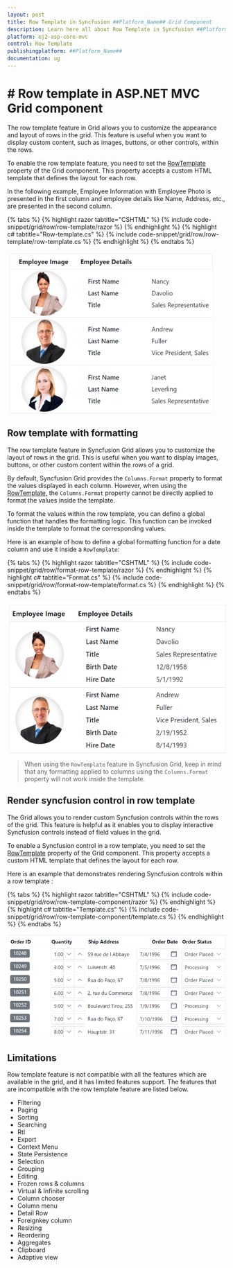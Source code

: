 ```yaml
---
layout: post
title: Row Template in Syncfusion ##Platform_Name## Grid Component
description: Learn here all about Row Template in Syncfusion ##Platform_Name## Grid component of Syncfusion Essential JS 2 and more.
platform: ej2-asp-core-mvc
control: Row Template
publishingplatform: ##Platform_Name##
documentation: ug
---
```


# # Row template in ASP.NET MVC Grid component

The row template feature in Grid allows you to customize the appearance and layout of rows in the grid. This feature is useful when you want to display custom content, such as images, buttons, or other controls, within the rows.

To enable the row template feature, you need to set the [RowTemplate](https://help.syncfusion.com/cr/aspnetmvc-js2/Syncfusion.EJ2.Grids.Grid.html#Syncfusion_EJ2_Grids_Grid_RowTemplate) property of the Grid component. This property accepts a custom HTML template that defines the layout for each row. 

In the following example, Employee Information with Employee Photo is presented in the first column and employee details like Name, Address, etc., are presented in the second column.

{% tabs %}
{% highlight razor tabtitle="CSHTML" %}
{% include code-snippet/grid/row/row-template/razor %}
{% endhighlight %}
{% highlight c# tabtitle="Row-template.cs" %}
{% include code-snippet/grid/row/row-template/row-template.cs %}
{% endhighlight %}
{% endtabs %}

![Row Template](../../images/row/row-template.png)

## Row template with formatting

The row template feature in Syncfusion Grid allows you to customize the layout of rows in the grid. This is useful when you want to display images, buttons, or other custom content within the rows of a grid.

By default, Syncfusion Grid provides the `Columns.Format` property to format the values displayed in each column. However, when using the [RowTemplate](https://help.syncfusion.com/cr/aspnetmvc-js2/Syncfusion.EJ2.Grids.Grid.html#Syncfusion_EJ2_Grids_Grid_RowTemplate), the `Columns.Format` property cannot be directly applied to format the values inside the template.

To format the values within the row template, you can define a global function that handles the formatting logic. This function can be invoked inside the template to format the corresponding values.

Here is an example of how to define a global formatting function for a date column and use it inside a `RowTemplate`:

{% tabs %}
{% highlight razor tabtitle="CSHTML" %}
{% include code-snippet/grid/row/format-row-template/razor %}
{% endhighlight %}
{% highlight c# tabtitle="Format.cs" %}
{% include code-snippet/grid/row/format-row-template/format.cs %}
{% endhighlight %}
{% endtabs %}

![Row Template](../../images/row/format-row-template.png)

> When using the `RowTemplate` feature in Syncfusion Grid, keep in mind that any formatting applied to columns using the `Columns.Format` property will not work inside the template.

## Render syncfusion control in row template

The Grid allows you to render custom Syncfusion controls within the rows of the grid. This feature is helpful as it enables you to display interactive Syncfusion controls instead of field values in the grid.

To enable a Syncfusion control in a row template, you need to set the [RowTemplate](https://help.syncfusion.com/cr/aspnetmvc-js2/Syncfusion.EJ2.Grids.Grid.html#Syncfusion_EJ2_Grids_Grid_RowTemplate) property of the Grid component. This property accepts a custom HTML template that defines the layout for each row. 

Here is an example that demonstrates rendering Syncfusion controls within a row template :

{% tabs %}
{% highlight razor tabtitle="CSHTML" %}
{% include code-snippet/grid/row/row-template-component/razor %}
{% endhighlight %}
{% highlight c# tabtitle="Template.cs" %}
{% include code-snippet/grid/row/row-template-component/template.cs %}
{% endhighlight %}
{% endtabs %}

![Row Template](../../images/row/row-template-component.png)

## Limitations

Row template feature is not compatible with all the features which are available in the grid, and it has limited features support. The features that are incompatible with the row template feature are listed below.

* Filtering
* Paging
* Sorting
* Searching
* Rtl
* Export
* Context Menu
* State Persistence
* Selection
* Grouping
* Editing
* Frozen rows & columns
* Virtual & Infinite scrolling
* Column chooser
* Column menu
* Detail Row
* Foreignkey column
* Resizing
* Reordering
* Aggregates
* Clipboard
* Adaptive view
